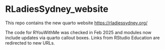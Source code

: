 # RLadiesSydney_website

This repo contains the new quarto website https://rladiessydney.org/ 

The code for RYouWithMe was checked in Feb 2025 and modules now include updates via quarto callout boxes. Links from RStudio Education are redirected to new URLs.  

